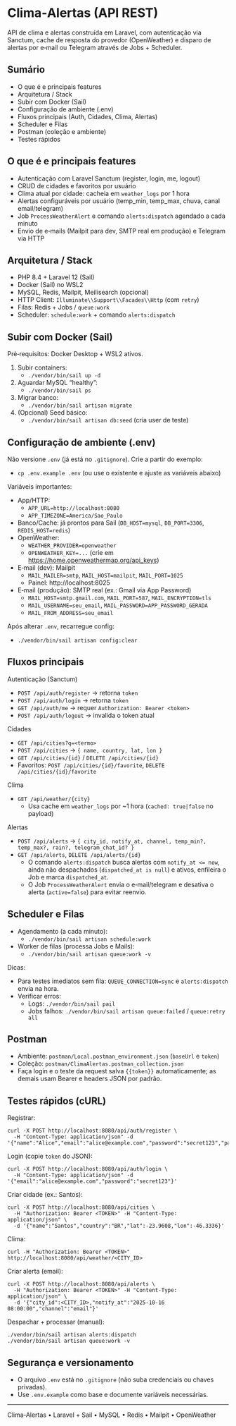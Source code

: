 # Clima‑Alertas (API REST)

API de clima e alertas construída em Laravel, com autenticação via Sanctum, cache de resposta do provedor (OpenWeather) e disparo de alertas por e‑mail ou Telegram através de Jobs + Scheduler.

## Sumário

- O que é e principais features
- Arquitetura / Stack
- Subir com Docker (Sail)
- Configuração de ambiente (.env)
- Fluxos principais (Auth, Cidades, Clima, Alertas)
- Scheduler e Filas
- Postman (coleção e ambiente)
- Testes rápidos

## O que é e principais features

- Autenticação com Laravel Sanctum (register, login, me, logout)
- CRUD de cidades e favoritos por usuário
- Clima atual por cidade: cacheia em `weather_logs` por 1 hora
- Alertas configuráveis por usuário (temp_min, temp_max, chuva, canal email/telegram)
- Job `ProcessWeatherAlert` e comando `alerts:dispatch` agendado a cada minuto
- Envio de e‑mails (Mailpit para dev, SMTP real em produção) e Telegram via HTTP

## Arquitetura / Stack

- PHP 8.4 + Laravel 12 (Sail)
- Docker (Sail) no WSL2
- MySQL, Redis, Mailpit, Meilisearch (opcional)
- HTTP Client: `Illuminate\\Support\\Facades\\Http` (com `retry`)
- Filas: Redis + Jobs / `queue:work`
- Scheduler: `schedule:work` + comando `alerts:dispatch`

## Subir com Docker (Sail)

Pré‑requisitos: Docker Desktop + WSL2 ativos.

1. Subir containers:
   - `./vendor/bin/sail up -d`
2. Aguardar MySQL “healthy”:
   - `./vendor/bin/sail ps`
3. Migrar banco:
   - `./vendor/bin/sail artisan migrate`
4. (Opcional) Seed básico:
   - `./vendor/bin/sail artisan db:seed` (cria user de teste)

## Configuração de ambiente (.env)

Não versione `.env` (já está no `.gitignore`). Crie a partir do exemplo:

- `cp .env.example .env` (ou use o existente e ajuste as variáveis abaixo)

Variáveis importantes:

- App/HTTP:
  - `APP_URL=http://localhost:8080`
  - `APP_TIMEZONE=America/Sao_Paulo`
- Banco/Cache: já prontos para Sail (`DB_HOST=mysql`, `DB_PORT=3306`, `REDIS_HOST=redis`)
- OpenWeather:
  - `WEATHER_PROVIDER=openweather`
  - `OPENWEATHER_KEY=...` (crie em https://home.openweathermap.org/api_keys)
- E‑mail (dev): Mailpit
  - `MAIL_MAILER=smtp`, `MAIL_HOST=mailpit`, `MAIL_PORT=1025`
  - Painel: http://localhost:8025
- E‑mail (produção): SMTP real (ex.: Gmail via App Password)
  - `MAIL_HOST=smtp.gmail.com`, `MAIL_PORT=587`, `MAIL_ENCRYPTION=tls`
  - `MAIL_USERNAME=seu_email`, `MAIL_PASSWORD=APP_PASSWORD_GERADA`
  - `MAIL_FROM_ADDRESS=seu_email`

Após alterar `.env`, recarregue config:

- `./vendor/bin/sail artisan config:clear`

## Fluxos principais

Autenticação (Sanctum)

- `POST /api/auth/register` → retorna `token`
- `POST /api/auth/login` → retorna `token`
- `GET /api/auth/me` → requer `Authorization: Bearer <token>`
- `POST /api/auth/logout` → invalida o token atual

Cidades

- `GET /api/cities?q=<termo>`
- `POST /api/cities` → `{ name, country, lat, lon }`
- `GET /api/cities/{id}` / `DELETE /api/cities/{id}`
- Favoritos: `POST /api/cities/{id}/favorite`, `DELETE /api/cities/{id}/favorite`

Clima

- `GET /api/weather/{city}`
  - Usa cache em `weather_logs` por ~1 hora (`cached: true|false` no payload)

Alertas

- `POST /api/alerts` → `{ city_id, notify_at, channel, temp_min?, temp_max?, rain?, telegram_chat_id? }`
- `GET /api/alerts`, `DELETE /api/alerts/{id}`
  - O comando `alerts:dispatch` busca alertas com `notify_at <= now`, ainda não despachados (`dispatched_at is null`) e ativos, enfileira o Job e marca `dispatched_at`.
  - O Job `ProcessWeatherAlert` envia o e‑mail/telegram e desativa o alerta (`active=false`) para evitar reenvio.

## Scheduler e Filas

- Agendamento (a cada minuto):
  - `./vendor/bin/sail artisan schedule:work`
- Worker de filas (processa Jobs e Mails):
  - `./vendor/bin/sail artisan queue:work -v`

Dicas:

- Para testes imediatos sem fila: `QUEUE_CONNECTION=sync` e `alerts:dispatch` envia na hora.
- Verificar erros:
  - Logs: `./vendor/bin/sail pail`
  - Jobs falhos: `./vendor/bin/sail artisan queue:failed` / `queue:retry all`

## Postman

- Ambiente: `postman/Local.postman_environment.json` (`baseUrl` e `token`)
- Coleção: `postman/ClimaAlertas.postman_collection.json`
- Faça login e o teste da request salva `{{token}}` automaticamente; as demais usam Bearer e headers JSON por padrão.

## Testes rápidos (cURL)

Registrar:

```
curl -X POST http://localhost:8080/api/auth/register \
  -H "Content-Type: application/json" -d '{"name":"Alice","email":"alice@example.com","password":"secret123","password_confirmation":"secret123"}'
```

Login (copie `token` do JSON):

```
curl -X POST http://localhost:8080/api/auth/login \
  -H "Content-Type: application/json" -d '{"email":"alice@example.com","password":"secret123"}'
```

Criar cidade (ex.: Santos):

```
curl -X POST http://localhost:8080/api/cities \
  -H "Authorization: Bearer <TOKEN>" -H "Content-Type: application/json" \
  -d '{"name":"Santos","country":"BR","lat":-23.9608,"lon":-46.3336}'
```

Clima:

```
curl -H "Authorization: Bearer <TOKEN>" http://localhost:8080/api/weather/<CITY_ID>
```

Criar alerta (email):

```
curl -X POST http://localhost:8080/api/alerts \
  -H "Authorization: Bearer <TOKEN>" -H "Content-Type: application/json" \
  -d '{"city_id":<CITY_ID>,"notify_at":"2025-10-16 08:00:00","channel":"email"}'
```

Despachar + processar (manual):

```
./vendor/bin/sail artisan alerts:dispatch
./vendor/bin/sail artisan queue:work -v
```

## Segurança e versionamento

- O arquivo `.env` está no `.gitignore` (não suba credenciais ou chaves privadas).
- Use `.env.example` como base e documente variáveis necessárias.

---

Clima‑Alertas • Laravel + Sail • MySQL • Redis • Mailpit • OpenWeather

